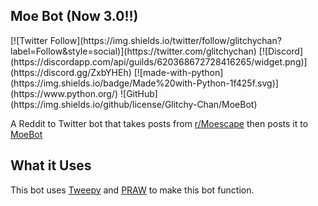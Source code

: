 <h2>Moe Bot (Now 3.0!!)</h2>
[![Twitter Follow](https://img.shields.io/twitter/follow/glitchychan?label=Follow&style=social)](https://twitter.com/glitchychan)
[![Discord](https://discordapp.com/api/guilds/620368672728416265/widget.png)](https://discord.gg/ZxbYHEh)
[![made-with-python](https://img.shields.io/badge/Made%20with-Python-1f425f.svg)](https://www.python.org/)
![GitHub](https://img.shields.io/github/license/Glitchy-Chan/MoeBot)

<p>A Reddit to Twitter bot that takes posts from <a href="https://www.reddit.com/r/Moescape">r/Moescape</a> then posts it to <a href="https://twitter.com/CuteMoeBot">MoeBot</a></p>

<h2>What it Uses</h2>
<p>This bot uses <a href="https://github.com/tweepy/tweepy">Tweepy</a> and <a href="https://github.com/praw-dev/praw">PRAW</a> to make this bot function.</p>
